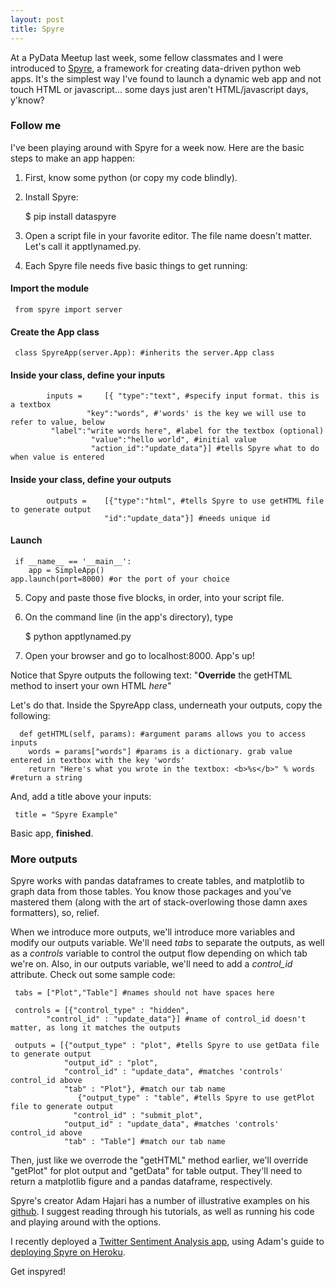 ```yaml
---
layout: post
title: Spyre
---
```


At a PyData Meetup last week, some fellow classmates and I were introduced to <a href="https://github.com/adamhajari/spyre" target="_blank">Spyre</a>, a framework for creating data-driven python web apps. It's the simplest way I've found to launch a dynamic web app and not touch HTML or javascript... some days just aren't HTML/javascript days, y'know?

### Follow me

I've been playing around with Spyre for a week now. Here are the basic steps to make an app happen:

1) First, know some python (or copy my code blindly).

2) Install Spyre:

   $ pip install dataspyre
   
3) Open a script file in your favorite editor. The file name doesn't matter. Let's call it apptlynamed.py.

4) Each Spyre file needs five basic things to get running:

#### Import the module

     from spyre import server

#### Create the App class

     class SpyreApp(server.App): #inherits the server.App class

#### Inside your class, define your inputs

     	    inputs = 	 [{ "type":"text", #specify input format. this is a textbox
                   	 "key":"words", #'words' is the key we will use to refer to value, below
		 	 "label":"write words here", #label for the textbox (optional)
                	  "value":"hello world", #initial value
                 	  "action_id":"update_data"}] #tells Spyre what to do when value is entered

#### Inside your class, define your outputs

     	    outputs = 	 [{"type":"html", #tells Spyre to use getHTML file to generate output
                    	 "id":"update_data"}] #needs unique id

#### Launch

     if __name__ == '__main__':
     	app = SimpleApp()
	app.launch(port=8000) #or the port of your choice

5) Copy and paste those five blocks, in order, into your script file.

6) On the command line (in the app's directory), type

   $ python apptlynamed.py
   
7) Open your browser and go to localhost:8000. App's up!

Notice that Spyre outputs the following text: "<b>Override</b> the getHTML method to insert your own HTML <i>here</i>"

Let's do that. Inside the SpyreApp class, underneath your outputs, copy the following:

      def getHTML(self, params): #argument params allows you to access inputs
        words = params["words"] #params is a dictionary. grab value entered in textbox with the key 'words'
        return "Here's what you wrote in the textbox: <b>%s</b>" % words #return a string

And, add a title above your inputs:

     title = "Spyre Example"

Basic app, <b>finished</b>.

### More outputs

Spyre works with pandas dataframes to create tables, and matplotlib to graph data from those tables. You know those packages and you've mastered them (along with the art of stack-overlowing those damn axes formatters), so, relief.

When we introduce more outputs, we'll introduce more variables and modify our outputs variable. We'll need <i>tabs</i> to separate the outputs, as well as a <i>controls</i> variable to control the output flow depending on which tab we're on. Also, in our outputs variable, we'll need to add a <i>control_id</i> attribute. Check out some sample code: 

     tabs = ["Plot","Table"] #names should not have spaces here

     controls = [{"control_type" : "hidden", 
			"control_id" : "update_data"}] #name of control_id doesn't matter, as long it matches the outputs

     outputs = [{"output_type" : "plot", #tells Spyre to use getData file to generate output
				"output_id" : "plot",
				"control_id" : "update_data", #matches 'controls' control_id above
				"tab" : "Plot"}, #match our tab name
                   {"output_type" : "table", #tells Spyre to use getPlot file to generate output 
				  "control_id" : "submit_plot",
				"output_id" : "update_data", #matches 'controls' control_id above
				"tab" : "Table"] #match our tab name
     

Then, just like we overrode the "getHTML" method earlier, we'll override "getPlot" for plot output and "getData" for table output. They'll need to return a matplotlib figure and a pandas dataframe, respectively.

Spyre's creator Adam Hajari has a number of illustrative examples on his <a href="https://github.com/adamhajari/spyre" target="_blank">github</a>. I suggest reading through his tutorials, as well as running his code and playing around with the options.

I recently deployed a <a href="http://twittyre.heroku.com" target="_blank">Twitter Sentiment Analysis app</a>, using Adam's guide to <a href="http://adamhajari.github.io/2015/04/21/deploying-a-spyre-app-on-heroku.html" target="_blank">deploying Spyre on Heroku</a>.

Get inspyred!